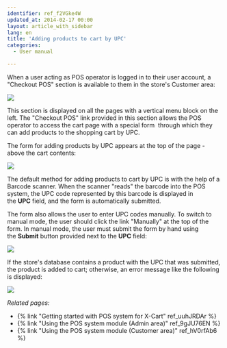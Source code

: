 ```yaml
---
identifier: ref_f2VGke4W
updated_at: 2014-02-17 00:00
layout: article_with_sidebar
lang: en
title: 'Adding products to cart by UPC'
categories:
  - User manual

---
```



When a user acting as POS operator is logged in to their user account, a "Checkout POS" section is available to them in the store's Customer area: 

![]({{site.baseurl}}/attachments/7504446/7602275.png)

This section is displayed on all the pages with a vertical menu block on the left. The "Checkout POS" link provided in this section allows the POS operator to access the cart page with a special form  through which they can add products to the shopping cart by UPC.

The form for adding products by UPC appears at the top of the page - above the cart contents:

![]({{site.baseurl}}/attachments/7504446/7602276.png)

The default method for adding products to cart by UPC is with the help of a Barcode scanner. When the scanner "reads" the barcode into the POS system, the UPC code represented by this barcode is displayed in the **UPC** field, and the form is automatically submitted.

The form also allows the user to enter UPC codes manually. To switch to manual mode, the user should click the link "Manually" at the top of the form. In manual mode, the user must submit the form by hand using the **Submit** button provided next to the **UPC** field:

![]({{site.baseurl}}/attachments/7504446/7602277.png)

If the store's database contains a product with the UPC that was submitted, the product is added to cart; otherwise, an error message like the following is displayed:

![]({{site.baseurl}}/attachments/7504446/7602278.png)

_Related pages:_

*   {% link "Getting started with POS system for X-Cart" ref_uuhJRDAr %}
*   {% link "Using the POS system module (Admin area)" ref_9gJU76EN %}
*   {% link "Using the POS system module (Customer area)" ref_hV0rfAb6 %}